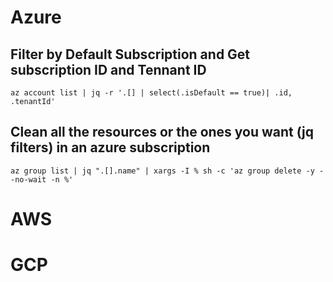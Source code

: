 # Azure 


## Filter by Default Subscription and Get subscription ID and Tennant ID
```
az account list | jq -r '.[] | select(.isDefault == true)| .id, .tenantId'
```

## Clean all the resources or the ones you want (jq filters) in an azure subscription
```
az group list | jq ".[].name" | xargs -I % sh -c 'az group delete -y --no-wait -n %'
```

# AWS
# GCP

